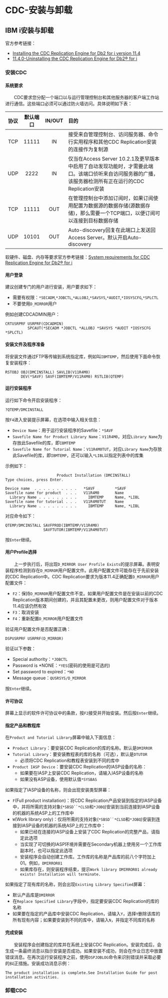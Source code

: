 # CDC-安装与卸载
## IBM i安装与卸载
官方参考链接：
- [Installing the CDC Replication Engine for Db2 for i version 11.4](https://www.ibm.com/docs/en/idr/11.4.0?topic=credi-installing-cdc-replication-engine-db2-i-version-114)
- [11.4.0-Uninstalling the CDC Replication Engine for Db2® for i](https://www.ibm.com/docs/en/idr/11.4.0?topic=i-uninstalling-cdc-replication-engine-db2)

### 安装CDC
#### 系统要求
&#8195;&#8195;CDC要求您分配一个端口以与运行管理控制台和其他服务器的客户端工作站进行通信。这些端口必须可以通过防火墙访问。具体说明如下表：

协议|默认端口|IN/OUT|目的
:---:|:---:|:---:|:---
TCP|11111|IN|接受来自管理控制台、访问服务器、命令行实用程序和其他CDC Replication安装的连接作为复制源
UDP|2222|IN|仅当在Access Server 10.2.1及更早版本中启用了自动发现功能时，才需要此端口。该端口侦听来自访问服务器的广播，该服务器检测所有正在运行的CDC Replication安装
TCP|11111|OUT|在管理控制台中添加订阅时，如果订阅使用配置为数据源的数据存储(源数据存储)，那么需要一个TCP端口，以便订阅可以连接到目标数据存储
UDP|10101|OUT|Auto-discovery回复在此端口上发送回Access Server。默认开启Auto-discovery

软硬件、磁盘、内存等要求官方参考链接：[System requirements for CDC Replication Engine for Db2® for i](https://www.ibm.com/docs/en/idr/11.4.0?topic=i-system-requirements-cdc-replication-engine-db2)
#### 用户登录
建议创建专门的用户进行安装，用户要求如下：
- 需要有权限：`*SECADM`,`*JOBCTL`,`*ALLOBJ`,`*SAVSYS`,`*AUDIT`,`*IOSYSCFG`,`*SPLCTL`
- 不要使用`D_MIRROR`用户

例如创建CDCADMIN用户：
```
CRTUSRPRF USRPRF(CDCADMIN) 
          SPCAUT(*SECADM *JOBCTL *ALLOBJ *SAVSYS *AUDIT *IOSYSCFG *SPLCTL)
```
#### 安装文件及程序准备
将安装文件通过FTP等传输到系统指定库，例如叫`IBMTEMP`，然后使用下面命令恢复安装程序：
```
RSTOBJ OBJ(DMCINSTALL) SAVLIB(V11R4M0) 
       DEV(*SAVF) SAVF(IBMTEMP/V11R4M0) RSTLIB(QTEMP)
```
#### 运行安装程序
运行如下命令开启安装程序：
```
?QTEMP/DMCINSTALL
```
按`F4`进入安装提示屏幕，在选项中输入相关信息：
- `Device Name`：用于运行安装程序的Savefile：`*SAVF`
- `Savefile Name for Product Library Name`：`V11R4M0`，对应`Library Name`为存放此Savefile的库，即`IBMTEMP`
- `Savefile Name for Tutorial Name`：`V11R4M0TUT`，对应`Library Name`为存放此Savefile的库，即`IBMTEMP`，还可以输入`*LIBL`以指定列表中的库集

示例如下：
```
                       Product Installation (DMCINSTALL)     
Type choices, press Enter.                                    
                                                              
Device name  . . . . . . . . . .   *SAVF         *SAVF        
Savefile name for product  . . .   V11R4M0       Name         
  Library Name . . . . . . . . .     IBMTEMP     Name, *LIBL  
Savefile name for tutorial . . .   V11R4M0TUT    Name         
  Library Name . . . . . . . . .     IBMTEMP     Name, *LIBL  
```
对应命令如下：
```
QTEMP/DMCINSTALL SAVFPROD(IBMTEMP/V11R4M0) 
                 SAVFTUTOR(IBMTEMP/V11R4M0TUT)
```
按`Enter`继续。
#### 用户Profile选择
&#8195;&#8195;上一步执行后，将出现`D_MIRROR User Profile Exists`的提示屏幕。表明安装程序检测到存在`D_MIRROR`用户配置文件。此用户配置文件可能存在于先前安装的CDC Replication中。CDC Replication要求为版本11.4正确配置`D_MIRROR`用户配置文件：
- `F2`：保持`D_MIRROR`用户配置文件不变。如果用户配置文件是在安装以前的CDC Replication版本期间创建的，并且其配置未更改，则用户配置文件对于版本11.4应该仍然有效
- `F3`：取消安装
- `F4`：重新配置`D_MIRROR`用户配置文件

验证用户配置文件是否配置正确：
```
DSPUSRPRF USRPRF(D_MIRROR)
```
验证以下参数：
- Special authority：`*JOBCTL`
- Password is *NONE：`*YES`(密码的使用是可选的)
- Set password to expired：`*NO`
- Message queue：`QUSRSYS/D_MIRROR`

按`Enter`继续。
#### 许可协议
屏幕上显示的软件许可协议中的条款，按`F2`接受并开始安装。然后按`Enter`继续。
#### 指定产品和教程库
在`Product and Tutorial Library`屏幕中输入下面信息：
- `Product Library`：要安装CDC Replication的库的名称。默认是`DMIRROR`
- `Tutorial Library`：要安装教程表的库的名称（可选），默认是`DTUTOR`
    - 必须将CDC Replication和教程表安装到不同的库中
- `Product IASP Device`：要安装CDC Replication的IASP设备的名称：
    - 如果要在IASP上安装CDC Replication，请输入IASP设备的名称
    - 如果没有ASP设备，使用默认值`*SYSBAS`

如果指定了IASP设备的名称，则会出现安装类型屏幕：
- `F`(Full product installation)：将CDC Replication产品安装到指定的IASP设备中，并将所需的支持对象(`*SBSD``*CLSD`和`*JOBQ`)安装到当前连接到IASP设备的机器的系统ASP上的工作库中
- `W`(Work library only)：仅将所需的支持对象(`*SBSD``*CLSD`和`*JOBQ`)安装到连接到IASP设备的机器的系统ASP上的工作库中：
    - 如果已经在连接的IASP设备上安装了CDC Replication的完整产品，请指定此选项
    - 当实现了可切换的IASP环境并需要在Secondary机器上使用另一个工作库副本时，也可以指定此选项
    - 安装程序会自动创建工作库。工作库的名称是产品库的前八个字符加上01。例如，`DMIRROR01`
    - 如果库存在，则安装程序结束，提示`Work library DMIRROR01 already exists! Installation will terminate.`

如果指定了现有库的名称，则会出现`Existing Library Specified`屏幕：
- 默认产品库是`DMIRROR`
- 在`Replace Specified Library`字段中，指定要安装CDC Replication的库的名称
- 如果要在指定的产品库中安装CDC Replication，请输入`Y`，选择`Y`删除该库的所有现有内容；如果要安装到不同的库中，请输入`N`，并指定不同库的名称

#### 完成安装
&#8195;&#8195;安装程序会创建指定的库并在系统上安装CDC Replication。安装完成后，会生成一条最终消息以指示安装是否成功。如果安装不成功，则会在作业日志中放置错误消息。在再次运行安装程序之前，使用`DSPJOBLOG`命令来识别错误并采取必要的纠正措施。安装成功消息示例：
```
The product installation is complete.See Installation Guide for post installation activities.
```
### 卸载CDC